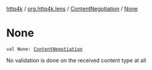 [http4k](../../index.md) / [org.http4k.lens](../index.md) / [ContentNegotiation](index.md) / [None](./-none.md)

# None

`val None: `[`ContentNegotiation`](index.md)

No validation is done on the received content type at all

